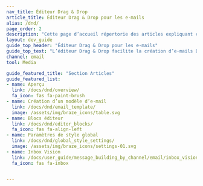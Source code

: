 ```yaml
---
nav_title: Éditeur Drag & Drop
article_title: Éditeur Drag & Drop pour les e-mails
alias: /dnd/
page_order: 2
description: "Cette page d’accueil répertorie des articles expliquant comment configurer et utiliser correctement l’éditeur Drag & Drop fourni par Braze."
layout: dev_guide
guide_top_header: "Éditeur Drag & Drop pour les e-mails"
guide_top_text: "L’éditeur Drag & Drop facilite la création d’e-mails Braze. Grâce à l’expérience de modification en glisser-déposer, vous pouvez créer des e-mails personnalisés sans utiliser HTML."
channel: email
tool: Media

guide_featured_title: "Section Articles"
guide_featured_list:
- name: Aperçu
  link: /docs/dnd/overview/
  fa_icon: fas fa-paint-brush
- name: Création d’un modèle d’e-mail
  link: /docs/dnd/email_template/
  image: /assets/img/braze_icons/table.svg
- name: Blocs éditeur
  link: /docs/dnd/editor_blocks/
  fa_icon: fas fa-align-left
- name: Paramètres de style global
  link: /docs/dnd/global_style_settings/
  image: /assets/img/braze_icons/settings-01.svg
- name: Inbox Vision
  link: /docs/user_guide/message_building_by_channel/email/inbox_vision/
  fa_icon: fas fa-inbox


---
```

<br><br>

